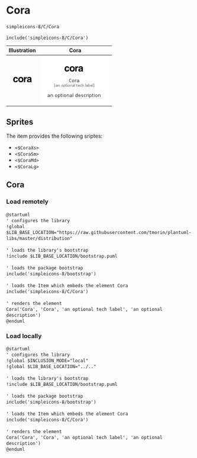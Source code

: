 # Cora


```text
simpleicons-8/C/Cora
```

```text
include('simpleicons-8/C/Cora')
```



| Illustration | Cora |
| :---: | :---: |
| ![illustration for Illustration](../../simpleicons-8/C/Cora.png) | ![illustration for Cora](../../simpleicons-8/C/Cora.Local.png) |



## Sprites
The item provides the following sriptes:

- `<$CoraXs>`
- `<$CoraSm>`
- `<$CoraMd>`
- `<$CoraLg>`





## Cora

### Load remotely
```plantuml
@startuml
' configures the library
!global $LIB_BASE_LOCATION="https://raw.githubusercontent.com/tmorin/plantuml-libs/master/distribution"

' loads the library's bootstrap
!include $LIB_BASE_LOCATION/bootstrap.puml

' loads the package bootstrap
include('simpleicons-8/bootstrap')

' loads the Item which embeds the element Cora
include('simpleicons-8/C/Cora')

' renders the element
Cora('Cora', 'Cora', 'an optional tech label', 'an optional description')
@enduml
```

### Load locally
```plantuml
@startuml
' configures the library
!global $INCLUSION_MODE="local"
!global $LIB_BASE_LOCATION="../.."

' loads the library's bootstrap
!include $LIB_BASE_LOCATION/bootstrap.puml

' loads the package bootstrap
include('simpleicons-8/bootstrap')

' loads the Item which embeds the element Cora
include('simpleicons-8/C/Cora')

' renders the element
Cora('Cora', 'Cora', 'an optional tech label', 'an optional description')
@enduml
```

